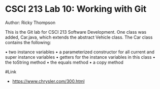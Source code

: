 # CSCI 213 Lab 10: Working with Git

Author: Ricky Thompson

This is the Git lab for CSCI 213 Software Development. One class was added, Car.java,
which extends the abstract Vehicle class. The Car class contains the following:

• two instance variables
• a parameterized constructor for all current and super instance variables
• getters for the instance variables in this class
• the toString method
• the equals method
• a copy method

#Link
- https://www.chrysler.com/300.html